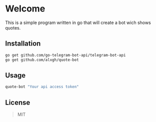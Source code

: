 # Welcome

This is a simple program written in go that will create a bot wich shows quotes.

## Installation
```bash
go get github.com/go-telegram-bot-api/telegram-bot-api
go get github.com/alxgh/quote-bot
```

## Usage

```bash
quote-bot "Your api access token"
```


## License
> MIT